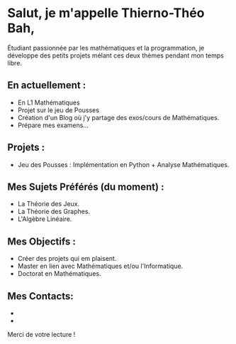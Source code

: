 # Salut, je m'appelle Thierno-Théo Bah,

Étudiant passionnée par les mathématiques et la programmation, je développe des petits projets mélant ces deux thèmes pendant mon temps libre. 

## En actuellement : 
- En L1 Mathématiques
- Projet sur le jeu de Pousses
- Création d'un Blog où j'y partage des exos/cours de Mathématiques.
- Prépare mes examens...

## Projets : 
- Jeu des Pousses : Implémentation en Python + Analyse Mathématiques.

## Mes Sujets Préférés (du moment) :
- La Théorie des Jeux.
- La Théorie des Graphes.
- L'Algèbre Linéaire.

## Mes Objectifs :
- Créer des projets qui em plaisent.
- Master en lien avec Mathématiques et/ou l'Informatique.
- Doctorat en Mathématiques.

## Mes Contacts:
- [Mail]:(thiernotheobah21@gmail.com)
- [Mon Blog]: ()

Merci de votre lecture !
